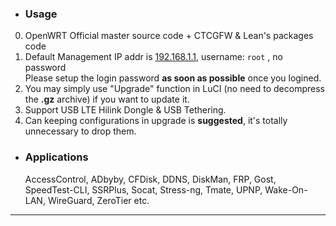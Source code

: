 - ### Usage
0. OpenWRT Official master source code + CTCGFW & Lean's packages code <br/>
1. Default Management IP addr is [192.168.1.1](192.168.1.1), username: `root`  , no password<br/>
 Please setup the login password **as soon as possible** once you logined.
2. You may simply use "Upgrade" function in LuCI (no need to decompress the **.gz** archive) if you want to update it.<br/>
3. Support USB LTE Hilink Dongle & USB Tethering. <br/>
4. Can keeping configurations in upgrade is **suggested**, it's totally unnecessary to drop them.<br/>

- ### Applications
  AccessControl, ADbyby, CFDisk, DDNS, DiskMan, FRP, Gost, SpeedTest-CLI, SSRPlus, Socat, Stress-ng, Tmate, UPNP, Wake-On-LAN, WireGuard, ZeroTier etc.
- - -
